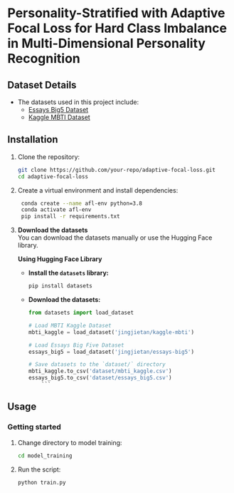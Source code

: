 # Personality-Stratified with Adaptive Focal Loss for Hard Class Imbalance in Multi-Dimensional Personality Recognition


## Dataset Details
- The datasets used in this project include:
    - [Essays Big5 Dataset](https://huggingface.co/datasets/jingjietan/essays-big5)
    - [Kaggle MBTI Dataset](https://huggingface.co/datasets/jingjietan/kaggle-mbti)

## Installation
1. Clone the repository:
   ```bash
   git clone https://github.com/your-repo/adaptive-focal-loss.git
   cd adaptive-focal-loss
   ```
2. Create a virtual environment and install dependencies:
   ```bash
    conda create --name afl-env python=3.8
    conda activate afl-env
    pip install -r requirements.txt
   ```

3. **Download the datasets**  
    You can download the datasets manually or use the Hugging Face library.

    **Using Hugging Face Library**  
    -  **Install the `datasets` library:**
        ```bash
        pip install datasets
        ```
    - **Download the datasets:**
        ```python
        from datasets import load_dataset

        # Load MBTI Kaggle Dataset
        mbti_kaggle = load_dataset('jingjietan/kaggle-mbti')

        # Load Essays Big Five Dataset
        essays_big5 = load_dataset('jingjietan/essays-big5')

        # Save datasets to the `dataset/` directory
        mbti_kaggle.to_csv('dataset/mbti_kaggle.csv')
        essays_big5.to_csv('dataset/essays_big5.csv')
            ```


## Usage

### Getting started
1. Change directory to model training:
    ```bash
    cd model_training
    ```
2. Run the script:
    ```bash
    python train.py
    ```





